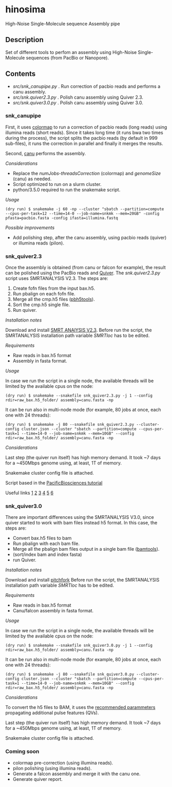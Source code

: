 # hinosima
High-Noise Single-Molecule sequence Assembly pipe

## Description 

Set of different tools to perfom an assembly using High-Noise Single-Molecule sequences (from PacBio or Nanopore).

## Contents

* _src/snk_canupipe.py_ . Run correction of pacbio reads and performs a canu assembly.
* _src/snk.quiver2.3.py_ . Polish canu assembly using Quiver 2.3.
* _src/snk.quiver3.0.py_ . Polish canu assembly using Quiver 3.0.

### snk_canupipe

First, it uses [colormap](https://github.com/cchauve/CoLoRMap) to run a correction of pacbio reads (long reads) using illumina reads (short reads). Since it takes long time (it runs bwa two times during the process), the script splits the pacbio reads (by default in 999 sub-files), it runs the correction in parallel and finally it merges the results.

Second, [canu](https://github.com/marbl/canu) performs the assembly.

_Considerations_

- Replace the _numJobs_-_threadsCorrection_ (colormap) and _genomeSize_ (canu) as needed.
- Script optimized to run on a slurm cluster.
- python/3.5.0 required to run the snakemake script.

_Usage_

```{bash}
(dry run) $ snakemake -j 60 -np --cluster "sbatch --partition=compute --cpus-per-task=12 --time=14-0 --job-name=snkmk --mem=20GB" -config pfasta=pacbio.fasta -config ifasta=illumina.fastq   
```

_Possible improvements_

- Add polishing step, after the canu assembly, using pacbio reads (quiver) or illumina reads (pilon).

### snk_quiver2.3

Once the assembly is obtained (from canu or falcon for example), the result can be polished using the PacBio reads and [Quiver](https://github.com/PacificBiosciences/GenomicConsensus). The _snk.quiver2.3.py_ script uses SMRTANALYSIS V2.3. The steps are:

 1. Create fofn files from the input bax.h5.
 2. Run pbalign on each fofn file.
 3. Merge all the cmp.h5 files ([pbh5tools](https://github.com/PacificBiosciences/pbh5tools/blob/master/doc/index.rst)).
 4. Sort the cmp.h5 single file.
 5. Run quiver.

_Installation notes_

Download and install [SMRT ANAlYSIS V2.3](http://www.pacb.com/support/software-downloads/).
Before run the script, the SMRTANALYSIS installation path variable _SMRTloc_ has to be edited.

_Requirements_

 - Raw reads in bax.h5 format
 - Assembly in fasta format.

_Usage_

In case we run the script in a single node, the available threads will be limited by the available cpus on the node:
```{bash}
(dry run) $ snakemake --snakefile snk_quiver2.3.py -j 1 --config rdir=raw_bax.h5_folder/ assembly=canu.fasta -np
 ```
It can be run also in multi-node mode (for example, 80 jobs at once, each one with 24 threads):
```{bash}
(dry run) $ snakemake -j 80 --snakefile snk_quiver2.3.py --cluster-config cluster.json --cluster "sbatch --partition=compute --cpus-per-task=1 --time=14-0 --job-name=snkmk --mem=10GB" --config rdir=raw_bax.h5_folder/ assembly=canu.fasta -np
```
_Considerations_

Last step (the quiver run itself) has high memory demand. It took ~7 days for a ~450Mbps genome using, at least, 1T of memory.

Snakemake cluster config file is attached.

Script based in the [PacificBiosciences tutorial](https://github.com/PacificBiosciences/pbalign/wiki/Tutorial:-How-to-divide-and-conquer-large-RSII-dataset-using-pbalign-and-blasr-in-SMRTAnalysis-2.3-(and-previous-version))

Useful links [1](https://github.com/PacificBiosciences/GenomicConsensus/blob/master/doc/HowTo.rst) [2](https://github.com/PacificBiosciences/GenomicConsensus/blob/master/doc/HowTo.rst) [3](https://github.com/PacificBiosciences/FALCON/issues/304) [4](https://github.com/PacificBiosciences/pbalign/issues/16) [5](https://github.com/PacificBiosciences/pbalign/issues/67) [6](https://github.com/PacificBiosciences/FALCON_unzip/issues/12)

### snk_quiver3.0

There are important differences using the SMRTANALYSIS V3.0, since quiver started to work with bam files instead h5 format. In this case, the steps are:

 - Convert bax.h5 files to bam
 - Run pbalign with each bam file.
 - Merge all the pbalign bam files output in a single bam file ([bamtools](https://github.com/PacificBiosciences/PacBioFileFormats/wiki/BAM-recipes)). 
 - (sort/index bam and index fasta)
 - run Quiver.

_Installation notes_

Download and install [pitchfork](https://github.com/PacificBiosciences/pitchfork/)
Before run the script, the SMRTANALYSIS installation path variable _SMRTloc_ has to be edited.

_Requirements_

 - Raw reads in bax.h5 format
 - Canu/falcon assembly in fasta format.
 
_Usage_

In case we run the script in a single node, the available threads will be limited by the available cpus on the node:
```{bash}
(dry run) $ snakemake --snakefile snk_quiver3.0.py -j 1 --config rdir=raw_bax.h5_folder/ assembly=canu.fasta -np
 ```
It can be run also in multi-node mode (for example, 80 jobs at once, each one with 24 threads):
```{bash}
(dry run) $ snakemake -j 80 --snakefile snk_quiver3.0.py --cluster-config cluster.json --cluster "sbatch --partition=compute --cpus-per-task=1 --time=14-0 --job-name=snkmk --mem=10GB" --config rdir=raw_bax.h5_folder/ assembly=canu.fasta -np
```
_Considerations_

To convert the h5 files to BAM, it uses the [recommended parammeters](https://github.com/PacificBiosciences/blasr/wiki/bax2bam-wiki:-installation,-basic-usage-and-FAQ) propagating additional pulse features (QVs).

Last step (the quiver run itself) has high memory demand. It took ~7 days for a ~450Mbps genome using, at least, 1T of memory.

Snakemake cluster config file is attached.

### Coming soon

 - colormap pre-correction (using illumina reads).
 - pilon polishing (using illumina reads).
 - Generate a falcon assembly and merge it with the canu one.
 - Generate quiver report.
 


